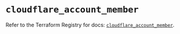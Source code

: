# `cloudflare_account_member`

Refer to the Terraform Registry for docs: [`cloudflare_account_member`](https://registry.terraform.io/providers/cloudflare/cloudflare/5.9.0/docs/resources/account_member).
